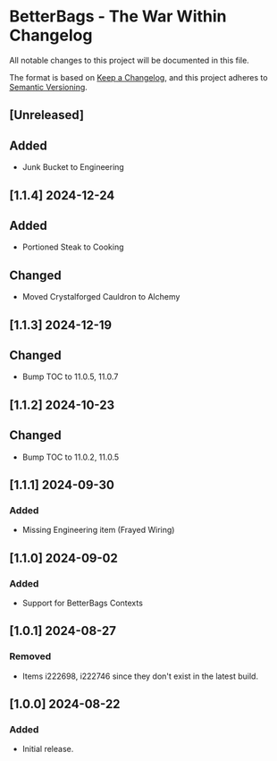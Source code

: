 # BetterBags - The War Within Changelog

All notable changes to this project will be documented in this file.

The format is based on [Keep a Changelog](https://keepachangelog.com/en/1.1.0/),
and this project adheres to [Semantic Versioning](https://semver.org/spec/v2.0.0.html).

## [Unreleased]
## Added
- Junk Bucket to Engineering

## [1.1.4] 2024-12-24
## Added
- Portioned Steak to Cooking
## Changed
- Moved Crystalforged Cauldron to Alchemy

## [1.1.3] 2024-12-19
## Changed
- Bump TOC to 11.0.5, 11.0.7

## [1.1.2] 2024-10-23
## Changed
- Bump TOC to 11.0.2, 11.0.5

## [1.1.1] 2024-09-30
### Added
- Missing Engineering item (Frayed Wiring)

## [1.1.0] 2024-09-02
### Added
- Support for BetterBags Contexts

## [1.0.1] 2024-08-27
### Removed
- Items i222698, i222746 since they don't exist in the latest build.

## [1.0.0] 2024-08-22
### Added
- Initial release.
